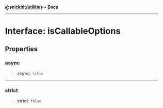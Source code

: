 [**@snickbit/utilities**](../README.md) • **Docs**

***

# Interface: isCallableOptions

## Properties

### async

> **async**: `false`

***

### strict

> **strict**: `false`
